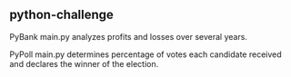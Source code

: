 ## python-challenge

PyBank main.py analyzes profits and losses over several years.

PyPoll main.py determines percentage of votes each candidate received and declares the winner of the election.
